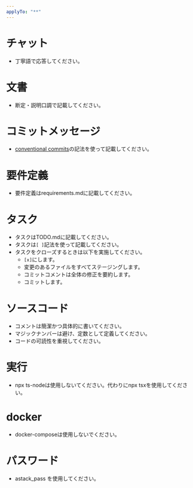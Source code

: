 ```yaml
---
applyTo: "**"
---
```



# チャット
- 丁寧語で応答してください。

# 文書
- 断定・説明口調で記載してください。

# コミットメッセージ
- [conventional commits](https://www.conventionalcommits.org/en/v1.0.0/)の記法を使って記載してください。

# 要件定義
- 要件定義はrequirements.mdに記載してください。

# タスク
- タスクはTODO.mdに記載してください。
- タスクは`[ ]`記法を使って記載してください。
- タスクをクローズするときは以下を実施してください。
  - `[x]`にします。
  - 変更のあるファイルをすべてステージングします。
  - コミットコメントは全体の修正を要約します。
  - コミットします。

# ソースコード
- コメントは簡潔かつ具体的に書いてください。
- マジックナンバーは避け、定数として定義してください。
- コードの可読性を重視してください。

# 実行
- npx ts-nodeは使用しないてください。代わりにnpx tsxを使用してください。

# docker
- docker-composeは使用しないでください。

# パスワード
- astack_pass を使用してください。
